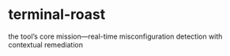 # terminal-roast
the tool’s core mission—real-time misconfiguration detection with contextual remediation

